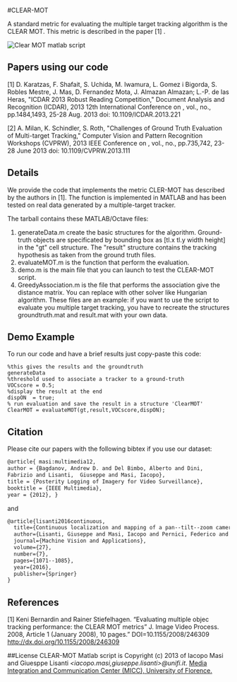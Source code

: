 #CLEAR-MOT

A standard metric for evaluating the multiple target tracking algorithm is the CLEAR MOT.  This metric is described in the paper [1] .

![Clear MOT matlab script](http://www.micc.unifi.it/masi/wp-content/uploads/2012/05/Schermata-05-2456054-alle-17.53.02.png)

## Papers using our code

[1] D. Karatzas, F. Shafait, S. Uchida, M. Iwamura, L. Gomez i Bigorda, S. Robles Mestre, J. Mas, D. Fernandez Mota, J. Almazan Almazan; L.-P. de las Heras, "ICDAR 2013 Robust Reading Competition," Document Analysis and Recognition (ICDAR), 2013 12th International Conference on , vol., no., pp.1484,1493, 25-28 Aug. 2013 doi: 10.1109/ICDAR.2013.221

[2] A. Milan, K. Schindler, S. Roth, "Challenges of Ground Truth Evaluation of Multi-target Tracking," Computer Vision and Pattern Recognition Workshops (CVPRW), 2013 IEEE Conference on , vol., no., pp.735,742, 23-28 June 2013 doi: 10.1109/CVPRW.2013.111

## Details

We provide the code that implements the metric CLER-MOT has described by the authors in [1]. The function is implemented in MATLAB and has been tested
on real data generated by a multiple-target tracker.

The tarball contains these MATLAB/Octave files:

1. generateData.m create the basic structures for the algorithm. Ground-truth objects are specificated by bounding box as [tl.x tl.y width height] in the "gt" cell structure. The "result" structure contains the tracking hypothesis as taken from the ground truth files. 
1. evaluateMOT.m is the function that perform the evaluation.
1. demo.m is the main file that you can launch to test the CLEAR-MOT script.
1. GreedyAssociation.m is the file that performs the association give the distance matrix. You can replace with other solver like Hungarian algorithm. These files are an example: if you want to use the script to evaluate you multiple target tracking, you have to recreate the structures groundtruth.mat and result.mat with your own data.


## Demo Example
To run our code and have a brief results just copy-paste this code:
	
	%this gives the results and the groundtruth
	generateData
	%threshold used to associate a tracker to a ground-truth
	VOCscore = 0.5;
	%display the result at the end
	dispON  = true;
	% run evaluation and save the result in a structure 'ClearMOT'
	ClearMOT = evaluateMOT(gt,result,VOCscore,dispON);


## Citation

Please cite our papers with the following bibtex if you use our dataset:

``` latex
@article{ masi:multimedia12,
author = {Bagdanov, Andrew D. and Del Bimbo, Alberto and Dini, 
Fabrizio and Lisanti,  Giuseppe and Masi, Iacopo},
title = {Posterity Logging of Imagery for Video Surveillance},
booktitle = {IEEE Multimedia},
year = {2012}, }
```

and

```latex
@article{lisanti2016continuous,
  title={Continuous localization and mapping of a pan--tilt--zoom camera for wide area tracking},
  author={Lisanti, Giuseppe and Masi, Iacopo and Pernici, Federico and Del Bimbo, Alberto},
  journal={Machine Vision and Applications},
  volume={27},
  number={7},
  pages={1071--1085},
  year={2016},
  publisher={Springer}
}
```

## References

[1] Keni Bernardin and Rainer Stiefelhagen. “Evaluating multiple
objec tracking performance: the CLEAR MOT metrics” J. Image Video
Process. 2008, Article 1 (January 2008), 10 pages.” DOI=10.1155/2008/246309
http://dx.doi.org/10.1155/2008/246309

##License
CLEAR-MOT Matlab script is Copyright (c) 2013 of Iacopo Masi and Giuesppe Lisanti *\<iacopo.masi,giuseppe.lisanti\>@unifi.it*.
[Media Integration and Communication Center (MICC), University of Florence. ](http://www.micc.unifi.it/vim)
